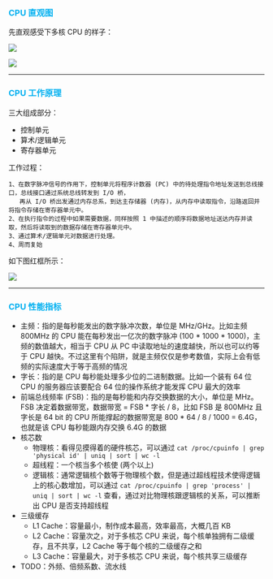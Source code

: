 ### <font color=#00b0f0>CPU 直观图</font>

先直观感受下多核 CPU 的样子：

![](https://raw.githubusercontent.com/hsxhr-10/picture/master/cpu%E7%BB%93%E6%9E%84%E5%9B%BE1.jpg)

![](https://raw.githubusercontent.com/hsxhr-10/picture/master/cpu%E7%BB%93%E6%9E%84%E5%9B%BE2.jpg)

---

### <font color=#00b0f0>CPU 工作原理</font>

三大组成部分：

- 控制单元
- 算术/逻辑单元
- 寄存器单元

工作过程：

```
1、在数字脉冲信号的作用下，控制单元将程序计数器 (PC) 中的待处理指令地址发送到总线接口，总线接口通过系统总线转发到 I/O 桥，
   再从 I/O 桥出发通过内存总系，到达主存储器 (内存)，从内存中读取指令，沿路返回并将指令存储在寄存器单元中。
2、在执行指令的过程中如果需要数据，同样按照 1 中描述的顺序将数据地址送达内存并读取，然后将读取到的数据存储在寄存器单元中。
3、通过算术/逻辑单元对数据进行处理。
4、周而复始
```

如下图红框所示：

![](https://raw.githubusercontent.com/hsxhr-10/picture/master/cpu%E5%B7%A5%E4%BD%9C%E5%8E%9F%E7%90%86.png)

---

### <font color=#00b0f0>CPU 性能指标</font>

- 主频：指的是每秒能发出的数字脉冲次数，单位是 MHz/GHz。比如主频 800MHz 的 CPU 能在每秒发出一亿次的数字脉冲 (100 * 1000 * 1000)，主频的数值越大，相当于 CPU 从 PC 中读取地址的速度越快，所以也可以约等于 CPU 越快。不过这里有个陷阱，就是主频仅仅是参考数值，实际上会有低频的实际速度大于等于高频的情况
- 字长：指的是 CPU 每秒能处理多少位的二进制数据。比如一个装有 64 位 CPU 的服务器应该要配合 64 位的操作系统才能发挥 CPU 最大的效率
- 前端总线频率 (FSB)：指的是每秒能和内存交换数据的大小，单位是 MHz。FSB 决定着数据带宽，数据带宽 = FSB * 字长 / 8，比如 FSB 是 800MHz 且字长是 64 bit 的 CPU 所能撑起的数据带宽是 800 * 64 / 8 / 1000 = 6.4G，也就是该 CPU 每秒能跟内存交换 6.4G 的数据
- 核芯数
   - 物理核：看得见摸得着的硬件核芯，可以通过 `cat /proc/cpuinfo | grep 'physical id' | uniq | sort | wc -l` 
   - 超线程：一个核当多个核使 (两个以上)
   - 逻辑核：通常逻辑核个数等于物理核个数，但是通过超线程技术使得逻辑上的核心数增加，可以通过 `cat /proc/cpuinfo | grep 'process' | uniq | sort | wc -l` 查看，通过对比物理核跟逻辑核的关系，可以推断出 CPU 是否支持超线程
- 三级缓存
   - L1 Cache：容量最小，制作成本最高，效率最高，大概几百 KB
   - L2 Cache：容量次之，对于多核芯 CPU 来说，每个核单独拥有二级缓存，且不共享，L2 Cache 等于每个核的二级缓存之和
   - L3 Cache：容量最大，对于多核芯 CPU 来说，每个核共享三级缓存
- TODO：外频、倍频系数、流水线
